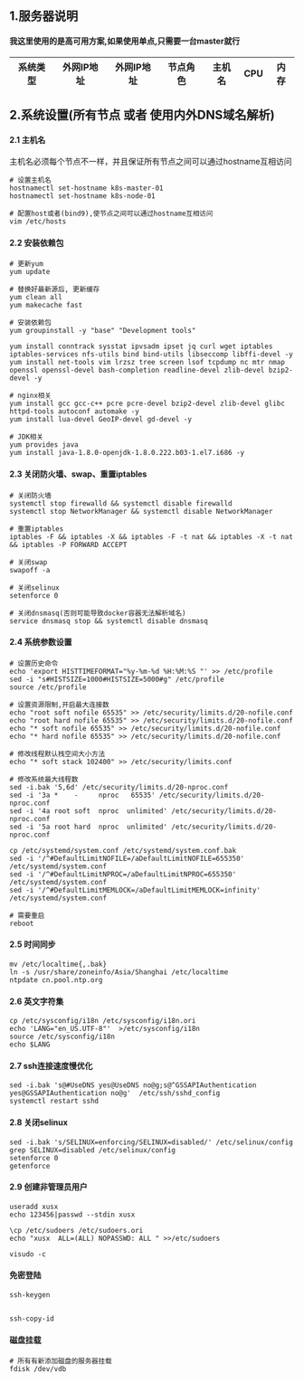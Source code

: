 ## 1.服务器说明
#### 我这里使用的是高可用方案,如果使用单点,只需要一台master就行
|系统类型  |外网IP地址   |外网IP地址 |节点角色|主机名       |CPU   |内存  |
|:-------: |:-----:      |:-----:    |:----:  |:----:       |:----:|:----:|


## 2.系统设置(所有节点 或者 使用内外DNS域名解析)
#### 2.1 主机名
主机名必须每个节点不一样，并且保证所有节点之间可以通过hostname互相访问
```
# 设置主机名
hostnamectl set-hostname k8s-master-01
hostnamectl set-hostname k8s-node-01

# 配置host或者(bind9),使节点之间可以通过hostname互相访问
vim /etc/hosts
```

#### 2.2 安装依赖包
```
# 更新yum
yum update

# 替换好最新源后, 更新缓存
yum clean all
yum makecache fast

# 安装依赖包
yum groupinstall -y "base" "Development tools"

yum install conntrack sysstat ipvsadm ipset jq curl wget iptables iptables-services nfs-utils bind bind-utils libseccomp libffi-devel -y
yum install net-tools vim lrzsz tree screen lsof tcpdump nc mtr nmap openssl openssl-devel bash-completion readline-devel zlib-devel bzip2-devel -y

# nginx相关
yum install gcc gcc-c++ pcre pcre-devel bzip2-devel zlib-devel glibc httpd-tools autoconf automake -y
yum install lua-devel GeoIP-devel gd-devel -y

# JDK相关
yum provides java
yum install java-1.8.0-openjdk-1.8.0.222.b03-1.el7.i686 -y
```

#### 2.3 关闭防火墙、swap、重置iptables
```
# 关闭防火墙
systemctl stop firewalld && systemctl disable firewalld
systemctl stop NetworkManager && systemctl disable NetworkManager

# 重置iptables
iptables -F && iptables -X && iptables -F -t nat && iptables -X -t nat && iptables -P FORWARD ACCEPT

# 关闭swap
swapoff -a

# 关闭selinux
setenforce 0

# 关闭dnsmasq(否则可能导致docker容器无法解析域名)
service dnsmasq stop && systemctl disable dnsmasq
```

#### 2.4 系统参数设置
``` shell
# 设置历史命令
echo 'export HISTTIMEFORMAT="%y-%m-%d %H:%M:%S "' >> /etc/profile
sed -i "s#HISTSIZE=1000#HISTSIZE=5000#g" /etc/profile
source /etc/profile

# 设置资源限制,开启最大连接数
echo "root soft nofile 65535" >> /etc/security/limits.d/20-nofile.conf
echo "root hard nofile 65535" >> /etc/security/limits.d/20-nofile.conf
echo "* soft nofile 65535" >> /etc/security/limits.d/20-nofile.conf
echo "* hard nofile 65535" >> /etc/security/limits.d/20-nofile.conf

# 修改线程默认栈空间大小方法
echo "* soft stack 102400" >> /etc/security/limits.conf

# 修改系统最大线程数
sed -i.bak '5,6d' /etc/security/limits.d/20-nproc.conf
sed -i '3a *    -     nproc   65535' /etc/security/limits.d/20-nproc.conf
sed -i '4a root soft  nproc  unlimited' /etc/security/limits.d/20-nproc.conf
sed -i '5a root hard  nproc  unlimited' /etc/security/limits.d/20-nproc.conf

cp /etc/systemd/system.conf /etc/systemd/system.conf.bak
sed -i '/^#DefaultLimitNOFILE=/aDefaultLimitNOFILE=655350' /etc/systemd/system.conf
sed -i '/^#DefaultLimitNPROC=/aDefaultLimitNPROC=655350' /etc/systemd/system.conf
sed -i '/^#DefaultLimitMEMLOCK=/aDefaultLimitMEMLOCK=infinity' /etc/systemd/system.conf

# 需要重启
reboot
```

#### 2.5 时间同步
``` shell
mv /etc/localtime{,.bak}
ln -s /usr/share/zoneinfo/Asia/Shanghai /etc/localtime
ntpdate cn.pool.ntp.org
```

#### 2.6 英文字符集
``` shell
cp /etc/sysconfig/i18n /etc/sysconfig/i18n.ori
echo 'LANG="en_US.UTF-8"'  >/etc/sysconfig/i18n 
source /etc/sysconfig/i18n
echo $LANG
```

#### 2.7 ssh连接速度慢优化
``` shell
sed -i.bak 's@#UseDNS yes@UseDNS no@g;s@^GSSAPIAuthentication yes@GSSAPIAuthentication no@g'  /etc/ssh/sshd_config
systemctl restart sshd
```

#### 2.8 关闭selinux
``` shell
sed -i.bak 's/SELINUX=enforcing/SELINUX=disabled/' /etc/selinux/config
grep SELINUX=disabled /etc/selinux/config 
setenforce 0
getenforce
```

#### 2.9 创建非管理员用户
``` shell
useradd xusx
echo 123456|passwd --stdin xusx

\cp /etc/sudoers /etc/sudoers.ori
echo "xusx  ALL=(ALL) NOPASSWD: ALL " >>/etc/sudoers

visudo -c
```

#### 免密登陆
``` shell
ssh-keygen


ssh-copy-id
```

#### 磁盘挂载
``` shell
# 所有有新添加磁盘的服务器挂载
fdisk /dev/vdb
```
